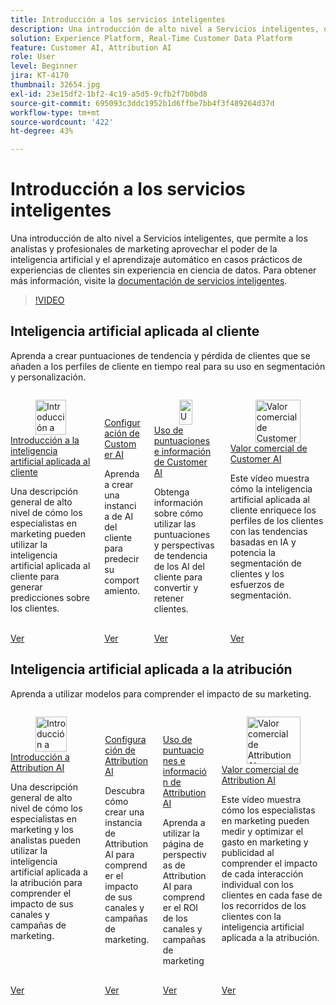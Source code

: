 ```yaml
---
title: Introducción a los servicios inteligentes
description: Una introducción de alto nivel a Servicios inteligentes, que permite a los analistas y profesionales de marketing aprovechar el poder de la inteligencia artificial y el aprendizaje automático en casos prácticos de experiencias de clientes sin experiencia en ciencia de datos.
solution: Experience Platform, Real-Time Customer Data Platform
feature: Customer AI, Attribution AI
role: User
level: Beginner
jira: KT-4170
thumbnail: 32654.jpg
exl-id: 23e15df2-1bf2-4c19-a5d5-9cfb2f7b0bd8
source-git-commit: 695093c3ddc1952b1d6ffbe7bb4f3f489264d37d
workflow-type: tm+mt
source-wordcount: '422'
ht-degree: 43%

---
```


# Introducción a los servicios inteligentes

Una introducción de alto nivel a Servicios inteligentes, que permite a los analistas y profesionales de marketing aprovechar el poder de la inteligencia artificial y el aprendizaje automático en casos prácticos de experiencias de clientes sin experiencia en ciencia de datos. Para obtener más información, visite la [documentación de servicios inteligentes](https://experienceleague.adobe.com/docs/experience-platform/intelligent-services/home.html).

>[!VIDEO](https://video.tv.adobe.com/v/32654?learn=on&enablevpops)

## Inteligencia artificial aplicada al cliente

Aprenda a crear puntuaciones de tendencia y pérdida de clientes que se añaden a los perfiles de cliente en tiempo real para su uso en segmentación y personalización.

<!-- CARDS
{cta=Watch}
* introduction-to-customer-ai.md
* configure-customer-ai.md
* use-customer-ai-scores-and-insights.md
* business-value-of-customer-ai.md
-->
<!-- START CARDS HTML - DO NOT MODIFY BY HAND -->
<div class="columns">
    <div class="column is-half-tablet is-half-desktop is-one-third-widescreen" aria-label="Introduction to Customer AI">
        <div class="card" style="height: 100%; display: flex; flex-direction: column; height: 100%;">
            <div class="card-image">
                <figure class="image x-is-16by9">
                    <a href="introduction-to-customer-ai.md" title="Introducción a Customer AI" target="_blank" rel="referrer">
                        <img class="is-bordered-r-small" src="https://video.tv.adobe.com/v/32664?format=jpeg&nocache=1740250112240" alt="Introducción a Customer AI"
                             style="width: 100%; aspect-ratio: 16 / 9; object-fit: cover; overflow: hidden; display: block; margin: auto;">
                    </a>
                </figure>
            </div>
            <div class="card-content is-padded-small" style="display: flex; flex-direction: column; flex-grow: 1; justify-content: space-between;">
                <div class="top-card-content">
                    <p class="headline is-size-6 has-text-weight-bold">
                        <a href="introduction-to-customer-ai.md" target="_blank" rel="referrer" title="Introducción a Customer AI">Introducción a la inteligencia artificial aplicada al cliente</a>
                    </p>
                    <p class="is-size-6">Una descripción general de alto nivel de cómo los especialistas en marketing pueden utilizar la inteligencia artificial aplicada al cliente para generar predicciones sobre los clientes.</p>
                </div>
                <a href="introduction-to-customer-ai.md" target="_blank" rel="referrer" class="spectrum-Button spectrum-Button--outline spectrum-Button--primary spectrum-Button--sizeM" style="align-self: flex-start; margin-top: 1rem;">
                    <span class="spectrum-Button-label has-no-wrap has-text-weight-bold">Ver</span>
                </a>
            </div>
        </div>
    </div>
    <div class="column is-half-tablet is-half-desktop is-one-third-widescreen" aria-label="Configure Customer AI">
        <div class="card" style="height: 100%; display: flex; flex-direction: column; height: 100%;">
            <div class="card-image">
                <figure class="image x-is-16by9">
                    <a href="configure-customer-ai.md" title="Configuración de Customer AI" target="_blank" rel="referrer">
                        <img class="is-bordered-r-small" src="https://video.tv.adobe.com/v/32665?format=jpeg&nocache=1740250112226" alt="Configuración de Customer AI"
                             style="width: 100%; aspect-ratio: 16 / 9; object-fit: cover; overflow: hidden; display: block; margin: auto;">
                    </a>
                </figure>
            </div>
            <div class="card-content is-padded-small" style="display: flex; flex-direction: column; flex-grow: 1; justify-content: space-between;">
                <div class="top-card-content">
                    <p class="headline is-size-6 has-text-weight-bold">
                        <a href="configure-customer-ai.md" target="_blank" rel="referrer" title="Configuración de Customer AI">Configuración de Customer AI</a>
                    </p>
                    <p class="is-size-6">Aprenda a crear una instancia de AI del cliente para predecir su comportamiento.</p>
                </div>
                <a href="configure-customer-ai.md" target="_blank" rel="referrer" class="spectrum-Button spectrum-Button--outline spectrum-Button--primary spectrum-Button--sizeM" style="align-self: flex-start; margin-top: 1rem;">
                    <span class="spectrum-Button-label has-no-wrap has-text-weight-bold">Ver</span>
                </a>
            </div>
        </div>
    </div>
    <div class="column is-half-tablet is-half-desktop is-one-third-widescreen" aria-label="Use Customer AI Scores and Insights">
        <div class="card" style="height: 100%; display: flex; flex-direction: column; height: 100%;">
            <div class="card-image">
                <figure class="image x-is-16by9">
                    <a href="use-customer-ai-scores-and-insights.md" title="Uso de puntuaciones e información de Customer AI" target="_blank" rel="referrer">
                        <img class="is-bordered-r-small" src="https://video.tv.adobe.com/v/32666?format=jpeg&nocache=1740250112262" alt="Uso de puntuaciones e información de Customer AI"
                             style="width: 100%; aspect-ratio: 16 / 9; object-fit: cover; overflow: hidden; display: block; margin: auto;">
                    </a>
                </figure>
            </div>
            <div class="card-content is-padded-small" style="display: flex; flex-direction: column; flex-grow: 1; justify-content: space-between;">
                <div class="top-card-content">
                    <p class="headline is-size-6 has-text-weight-bold">
                        <a href="use-customer-ai-scores-and-insights.md" target="_blank" rel="referrer" title="Uso de puntuaciones e información de Customer AI">Uso de puntuaciones e información de Customer AI</a>
                    </p>
                    <p class="is-size-6">Obtenga información sobre cómo utilizar las puntuaciones y perspectivas de tendencia de los AI del cliente para convertir y retener clientes.</p>
                </div>
                <a href="use-customer-ai-scores-and-insights.md" target="_blank" rel="referrer" class="spectrum-Button spectrum-Button--outline spectrum-Button--primary spectrum-Button--sizeM" style="align-self: flex-start; margin-top: 1rem;">
                    <span class="spectrum-Button-label has-no-wrap has-text-weight-bold">Ver</span>
                </a>
            </div>
        </div>
    </div>
    <div class="column is-half-tablet is-half-desktop is-one-third-widescreen" aria-label="Business Value of Customer AI">
        <div class="card" style="height: 100%; display: flex; flex-direction: column; height: 100%;">
            <div class="card-image">
                <figure class="image x-is-16by9">
                    <a href="business-value-of-customer-ai.md" title="Valor comercial de Customer AI" target="_blank" rel="referrer">
                        <img class="is-bordered-r-small" src="https://video.tv.adobe.com/v/40374?format=jpeg&nocache=1740250112251" alt="Valor comercial de Customer AI"
                             style="width: 100%; aspect-ratio: 16 / 9; object-fit: cover; overflow: hidden; display: block; margin: auto;">
                    </a>
                </figure>
            </div>
            <div class="card-content is-padded-small" style="display: flex; flex-direction: column; flex-grow: 1; justify-content: space-between;">
                <div class="top-card-content">
                    <p class="headline is-size-6 has-text-weight-bold">
                        <a href="business-value-of-customer-ai.md" target="_blank" rel="referrer" title="Valor comercial de Customer AI">Valor comercial de Customer AI</a>
                    </p>
                    <p class="is-size-6">Este vídeo muestra cómo la inteligencia artificial aplicada al cliente enriquece los perfiles de los clientes con las tendencias basadas en IA y potencia la segmentación de clientes y los esfuerzos de segmentación.</p>
                </div>
                <a href="business-value-of-customer-ai.md" target="_blank" rel="referrer" class="spectrum-Button spectrum-Button--outline spectrum-Button--primary spectrum-Button--sizeM" style="align-self: flex-start; margin-top: 1rem;">
                    <span class="spectrum-Button-label has-no-wrap has-text-weight-bold">Ver</span>
                </a>
            </div>
        </div>
    </div>
</div>
<!-- END CARDS HTML - DO NOT MODIFY BY HAND -->

## Inteligencia artificial aplicada a la atribución

Aprenda a utilizar modelos para comprender el impacto de su marketing.

<!-- CARDS
{cta=Watch}
* introduction-to-attribution-ai.md
* configure-attribution-ai.md
* use-attribution-ai-scores-and-insights.md
* business-value-of-attribution-ai.md
-->
<!-- START CARDS HTML - DO NOT MODIFY BY HAND -->
<div class="columns">
    <div class="column is-half-tablet is-half-desktop is-one-third-widescreen" aria-label="Introduction to Attribution AI">
        <div class="card" style="height: 100%; display: flex; flex-direction: column; height: 100%;">
            <div class="card-image">
                <figure class="image x-is-16by9">
                    <a href="introduction-to-attribution-ai.md" title="Introducción a Attribution AI" target="_blank" rel="referrer">
                        <img class="is-bordered-r-small" src="https://video.tv.adobe.com/v/32667?format=jpeg&nocache=1740250113366" alt="Introducción a Attribution AI"
                             style="width: 100%; aspect-ratio: 16 / 9; object-fit: cover; overflow: hidden; display: block; margin: auto;">
                    </a>
                </figure>
            </div>
            <div class="card-content is-padded-small" style="display: flex; flex-direction: column; flex-grow: 1; justify-content: space-between;">
                <div class="top-card-content">
                    <p class="headline is-size-6 has-text-weight-bold">
                        <a href="introduction-to-attribution-ai.md" target="_blank" rel="referrer" title="Introducción a Attribution AI">Introducción a Attribution AI</a>
                    </p>
                    <p class="is-size-6">Una descripción general de alto nivel de cómo los especialistas en marketing y los analistas pueden utilizar la inteligencia artificial aplicada a la atribución para comprender el impacto de sus canales y campañas de marketing.</p>
                </div>
                <a href="introduction-to-attribution-ai.md" target="_blank" rel="referrer" class="spectrum-Button spectrum-Button--outline spectrum-Button--primary spectrum-Button--sizeM" style="align-self: flex-start; margin-top: 1rem;">
                    <span class="spectrum-Button-label has-no-wrap has-text-weight-bold">Ver</span>
                </a>
            </div>
        </div>
    </div>
    <div class="column is-half-tablet is-half-desktop is-one-third-widescreen" aria-label="Configure Attribution AI">
        <div class="card" style="height: 100%; display: flex; flex-direction: column; height: 100%;">
            <div class="card-image">
                <figure class="image x-is-16by9">
                    <a href="configure-attribution-ai.md" title="Configuración de Attribution AI" target="_blank" rel="referrer">
                        <img class="is-bordered-r-small" src="https://video.tv.adobe.com/v/32668?format=jpeg&nocache=1740250113378" alt="Configuración de Attribution AI"
                             style="width: 100%; aspect-ratio: 16 / 9; object-fit: cover; overflow: hidden; display: block; margin: auto;">
                    </a>
                </figure>
            </div>
            <div class="card-content is-padded-small" style="display: flex; flex-direction: column; flex-grow: 1; justify-content: space-between;">
                <div class="top-card-content">
                    <p class="headline is-size-6 has-text-weight-bold">
                        <a href="configure-attribution-ai.md" target="_blank" rel="referrer" title="Configuración de Attribution AI">Configuración de Attribution AI</a>
                    </p>
                    <p class="is-size-6">Descubra cómo crear una instancia de Attribution AI para comprender el impacto de sus canales y campañas de marketing.</p>
                </div>
                <a href="configure-attribution-ai.md" target="_blank" rel="referrer" class="spectrum-Button spectrum-Button--outline spectrum-Button--primary spectrum-Button--sizeM" style="align-self: flex-start; margin-top: 1rem;">
                    <span class="spectrum-Button-label has-no-wrap has-text-weight-bold">Ver</span>
                </a>
            </div>
        </div>
    </div>
    <div class="column is-half-tablet is-half-desktop is-one-third-widescreen" aria-label="Use Attribution AI Scores and Insights">
        <div class="card" style="height: 100%; display: flex; flex-direction: column; height: 100%;">
            <div class="card-image">
                <figure class="image x-is-16by9">
                    <a href="use-attribution-ai-scores-and-insights.md" title="Uso de puntuaciones e información de Attribution AI" target="_blank" rel="referrer">
                        <img class="is-bordered-r-small" src="https://video.tv.adobe.com/v/32669?format=jpeg&nocache=1740250113402" alt="Uso de puntuaciones e información de Attribution AI"
                             style="width: 100%; aspect-ratio: 16 / 9; object-fit: cover; overflow: hidden; display: block; margin: auto;">
                    </a>
                </figure>
            </div>
            <div class="card-content is-padded-small" style="display: flex; flex-direction: column; flex-grow: 1; justify-content: space-between;">
                <div class="top-card-content">
                    <p class="headline is-size-6 has-text-weight-bold">
                        <a href="use-attribution-ai-scores-and-insights.md" target="_blank" rel="referrer" title="Uso de puntuaciones e información de Attribution AI">Uso de puntuaciones e información de Attribution AI</a>
                    </p>
                    <p class="is-size-6">Aprenda a utilizar la página de perspectivas de Attribution AI para comprender el ROI de los canales y campañas de marketing</p>
                </div>
                <a href="use-attribution-ai-scores-and-insights.md" target="_blank" rel="referrer" class="spectrum-Button spectrum-Button--outline spectrum-Button--primary spectrum-Button--sizeM" style="align-self: flex-start; margin-top: 1rem;">
                    <span class="spectrum-Button-label has-no-wrap has-text-weight-bold">Ver</span>
                </a>
            </div>
        </div>
    </div>
    <div class="column is-half-tablet is-half-desktop is-one-third-widescreen" aria-label="Business Value of Attribution AI">
        <div class="card" style="height: 100%; display: flex; flex-direction: column; height: 100%;">
            <div class="card-image">
                <figure class="image x-is-16by9">
                    <a href="business-value-of-attribution-ai.md" title="Valor comercial de Attribution AI" target="_blank" rel="referrer">
                        <img class="is-bordered-r-small" src="https://video.tv.adobe.com/v/40375?format=jpeg&nocache=1740250113390" alt="Valor comercial de Attribution AI"
                             style="width: 100%; aspect-ratio: 16 / 9; object-fit: cover; overflow: hidden; display: block; margin: auto;">
                    </a>
                </figure>
            </div>
            <div class="card-content is-padded-small" style="display: flex; flex-direction: column; flex-grow: 1; justify-content: space-between;">
                <div class="top-card-content">
                    <p class="headline is-size-6 has-text-weight-bold">
                        <a href="business-value-of-attribution-ai.md" target="_blank" rel="referrer" title="Valor comercial de Attribution AI">Valor comercial de Attribution AI</a>
                    </p>
                    <p class="is-size-6">Este vídeo muestra cómo los especialistas en marketing pueden medir y optimizar el gasto en marketing y publicidad al comprender el impacto de cada interacción individual con los clientes en cada fase de los recorridos de los clientes con la inteligencia artificial aplicada a la atribución.</p>
                </div>
                <a href="business-value-of-attribution-ai.md" target="_blank" rel="referrer" class="spectrum-Button spectrum-Button--outline spectrum-Button--primary spectrum-Button--sizeM" style="align-self: flex-start; margin-top: 1rem;">
                    <span class="spectrum-Button-label has-no-wrap has-text-weight-bold">Ver</span>
                </a>
            </div>
        </div>
    </div>
</div>
<!-- END CARDS HTML - DO NOT MODIFY BY HAND -->
